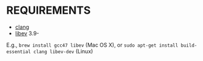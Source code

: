 # REQUIREMENTS

* [clang](http://clang.llvm.org/)
* [libev](http://software.schmorp.de/pkg/libev.html) 3.9-

E.g., `brew install gcc47 libev` (Mac OS X),
or `sudo apt-get install build-essential clang libev-dev` (Linux)
